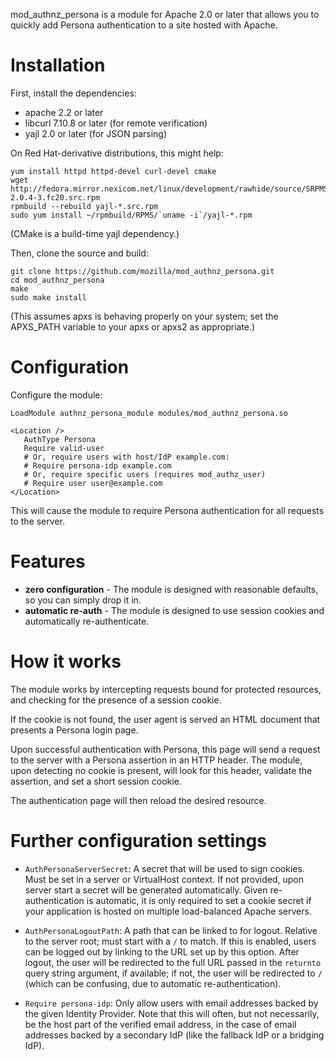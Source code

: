 mod_authnz_persona is a module for Apache 2.0 or later that allows you to
quickly add Persona authentication to a site hosted with Apache.

# Installation

First, install the dependencies:

* apache 2.2 or later
* libcurl 7.10.8 or later (for remote verification)
* yajl 2.0 or later (for JSON parsing)

On Red Hat-derivative distributions, this might help:

```
yum install httpd httpd-devel curl-devel cmake
wget http://fedora.mirror.nexicom.net/linux/development/rawhide/source/SRPMS/y/yajl-2.0.4-3.fc20.src.rpm
rpmbuild --rebuild yajl-*.src.rpm
sudo yum install ~/rpmbuild/RPMS/`uname -i`/yajl-*.rpm
```

(CMake is a build-time yajl dependency.)

Then, clone the source and build:

```
git clone https://github.com/mozilla/mod_authnz_persona.git
cd mod_authnz_persona
make
sudo make install
```

(This assumes apxs is behaving properly on your system; set the
APXS_PATH variable to your apxs or apxs2 as appropriate.)

# Configuration

Configure the module:

    LoadModule authnz_persona_module modules/mod_authnz_persona.so

    <Location />
       AuthType Persona
       Require valid-user
       # Or, require users with host/IdP example.com:
       # Require persona-idp example.com
       # Or, require specific users (requires mod_authz_user)
       # Require user user@example.com
    </Location>

This will cause the module to require Persona authentication for all requests
to the server.

# Features

* **zero configuration** - The module is designed with reasonable defaults, so
  you can simply drop it in.
* **automatic re-auth** - The module is designed to use session cookies and
  automatically re-authenticate.

# How it works

The module works by intercepting requests bound for protected resources, and
checking for the presence of a session cookie.

If the cookie is not found, the user agent is served an HTML document that
presents a Persona login page.

Upon successful authentication with Persona, this page will send a request to
the server with a Persona assertion in an HTTP header. The module, upon
detecting no cookie is present, will look for this header, validate the
assertion, and set a short session cookie.

The authentication page will then reload the desired resource.

# Further configuration settings

* `AuthPersonaServerSecret`:
  A secret that will be used to sign cookies. Must be set in a server or
  VirtualHost context. If not provided, upon server start a secret will be
  generated automatically. Given re-authentication is automatic, it is only
  required to set a cookie secret if your application is hosted on multiple
  load-balanced Apache servers.

* `AuthPersonaLogoutPath`:
  A path that can be linked to for logout. Relative to the server root; must
  start with a `/` to match. If this is enabled, users can be logged out by
  linking to the URL set up by this option. After logout, the user will be
  redirected to the full URL passed in the `returnto` query string argument, if
  available; if not, the user will be redirected to `/` (which can be
  confusing, due to automatic re-authentication).

* `Require persona-idp`:
  Only allow users with email addresses backed by the given Identity Provider.
  Note that this will often, but not necessarily, be the host part of the
  verified email address, in the case of email addresses backed by a secondary
  IdP (like the fallback IdP or a bridging IdP).
